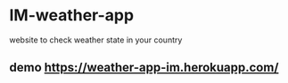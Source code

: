 # IM-weather-app
website to check weather state in your country
## demo https://weather-app-im.herokuapp.com/
